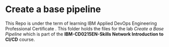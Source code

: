 # Create a base pipeline
This Repo is under the term of learning IBM Applied DevOps Engineering Professional Certificate .
This folder holds the files for the lab _Create a Base Pipeline_ which is part of the **IBM-CD0215EN-Skills Network Introduction to CI/CD** course.

